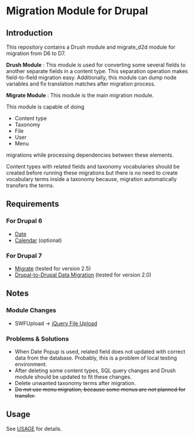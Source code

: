 # Migration Module for Drupal #

## Introduction ##

This repository contains a Drush module and migrate_d2d module for migration from D6 to D7.

__Drush Module__ : This module is used for converting some several fields to another separate fields in a content type. This separation operation makes field-to-field migration easy. Additionally, this module can dump node variables and fix translation matches after migration process.

__Migrate Module__ : This module is the main migration module.

This module is capable of doing

* Content type
* Taxonomy
* File
* User
* Menu

migrations while processing dependencies between these elements.

Content types with related fields and taxonomy vocabularies should be created before running these migrations but there is no need to create vocabulary terms inside a taxonomy because, migration automatically transfers the terms.


## Requirements ##

### For Drupal 6 ###

* [Date](https://drupal.org/project/date)
* [Calendar](https://drupal.org/project/calendar) (optional)

### For Drupal 7 ###

* [Migrate](https://drupal.org/project/migrate) (tested for version 2.5)
* [Drupal-to-Drupal Data Migration](https://drupal.org/project/migrate_d2d) (tested for version 2.0)


## Notes ##

### Module Changes ###

* SWFUpload -> [jQuery File Upload](https://drupal.org/project/jquery_file_upload)

### Problems & Solutions ###

* When Date Popup is used, related field does not updated with correct data from the database. Probably, this is a problem of local testing environment.
* After deleting some content types, SQL query changes and Drush module should be updated to fit these changes.
* Delete unwanted taxonomy terms after migration.
* ~~Do not use menu migration, because some menus are not planned for transfer.~~

## Usage ##

See [USAGE](USAGE.md) for details.